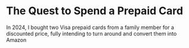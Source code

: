 # The Quest to Spend a Prepaid Card

In 2024, I bought two Visa prepaid cards from a family member for a discounted price, fully intending to turn around and convert them into Amazon
